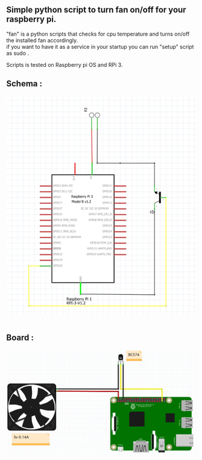 ## Simple python script to turn fan on/off for your raspberry pi.


"fan" is a python scripts that checks for cpu temperature and turns on/off the installed fan accordingly.<br/>
if you want to have it as a service in your startup you can run "setup" script as sudo .

Scripts is tested on Raspberry pi OS and RPi 3.

## Schema :
![schema](schema.png?raw=true)
<br/>
<br/>
## Board :
![board](board.png?raw=true)

